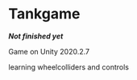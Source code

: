 # Tankgame

***Not finished yet***  

Game on Unity 2020.2.7
  
learning wheelcolliders and controls
